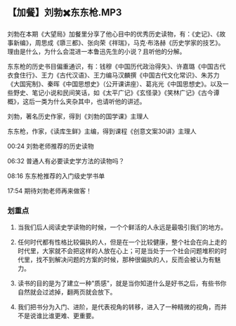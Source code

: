 ## 【加餐】刘勃✖️东东枪.MP3



刘勃在本期《大望局》加餐里分享了他心目中的优秀历史读物，有：《史记》、《故事新编》，周思成《隳三都》、张向荣《祥瑞》，马克·布洛赫《历史学家的技艺》。理由是什么，为什么会混进一本鲁迅先生的小说？且听他的分解。

东东枪的历史书目偏重通识，有：钱穆《中国历代政治得失》、许嘉璐《中国古代衣食住行》、王力《古代汉语》、王力编马汉麟撰《中国古代文化常识》、朱苏力《大国宪制》、秦晖《中国思想史》（公开课讲座）、葛兆光《中国思想史》。以及一些野史、笔记小说和民间笑话，如《太平广记》《玄怪录》《笑林广记》《古今谭概》，这后一类为什么夹杂其中，也请听他的讲述。



刘勃，著名历史作家，得到《刘勃的国学课》主理人

东东枪，作家，《读库生鲜》主编，得到课程《创意文案30讲》主理人



00:24 刘勃老师推荐的历史读物

06:32 普通人有必要读史学方法的读物吗？

08:16 东东枪推荐的入门级史学书单

17:54 期待刘勃老师再来做客！































### 划重点

 1. 当我们后人阅读史学读物的时候，一个个鲜活的人永远是最吸引我们的地方。

 2. 任何时代都有性格比较偏执的人，但是在一个比较健康，整个社会在向上走的时代里，大家就不会把这样的人放在心上；可是当处于一个社会问题堆积的时代里，找不到解决问题的方案的时候，那种很偏执的人，反而会被认为有魅力。

 3. 读书的目的是为了建立一种"质感"，就是当你知道什么是好书之后，有些书你自然就会过滤掉，翻两页就会放下。

 4. 我们把书分为入门、进阶，是代表视角的转移，进入了一种精微的视角，而并不是说谁比谁更难、更重要。




